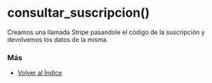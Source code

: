 # consultar_suscripcion()

Creamos una llamada Stripe pasandole el código de la suscripción y devolvemos los datos de la misma.

### Más

  * [Volver al Índice](./index.md)
